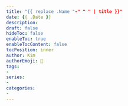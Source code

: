 ```yaml
---
title: "{{ replace .Name "-" " " | title }}"
date: {{ .Date }}
description:
draft: false
hideToc: false
enableToc: true
enableTocContent: false
tocPosition: inner
author: Kim
authorEmoji: 👻
tags:
-
series:
-
categories:
-
---
```

